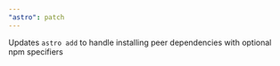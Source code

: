 ```yaml
---
"astro": patch
---
```


Updates `astro add` to handle installing peer dependencies with optional npm specifiers
